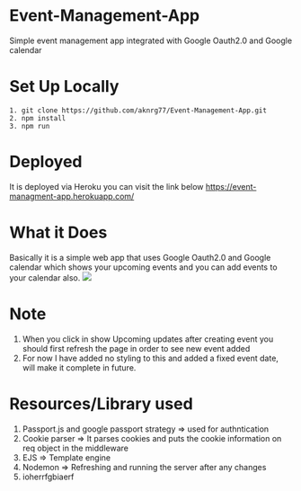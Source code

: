 # Event-Management-App
Simple event management app integrated with Google Oauth2.0 and Google calendar


# Set Up Locally
```
1. git clone https://github.com/aknrg77/Event-Management-App.git
2. npm install
3. npm run
```

# Deployed
It is deployed via Heroku you can visit the link below
https://event-managment-app.herokuapp.com/

# What it Does
Basically it is a simple web app that uses Google Oauth2.0 and Google calendar which shows your upcoming events and you can add events to your calendar also.
![](How-to.gif)

# Note
1. When you click in show Upcoming updates after creating event you should first refresh the page in order to see new event added 
2. For now I have added no styling to this and added a fixed event date, will make it complete in future.


# Resources/Library used
1. Passport.js and google passport strategy => used for authntication 
2. Cookie parser => It parses cookies and puts the cookie information on req object in the middleware
3. EJS => Template engine
4. Nodemon => Refreshing and running the server after any changes
5. ioherrfgbiaerf